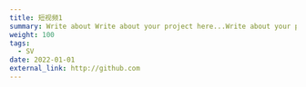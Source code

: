 ```yaml
---
title: 短视频1
summary: Write about Write about your project here...Write about your project here...Write about your project here...Write about your project here...Write about your project here...
weight: 100
tags:
  - SV
date: 2022-01-01
external_link: http://github.com
---
```

